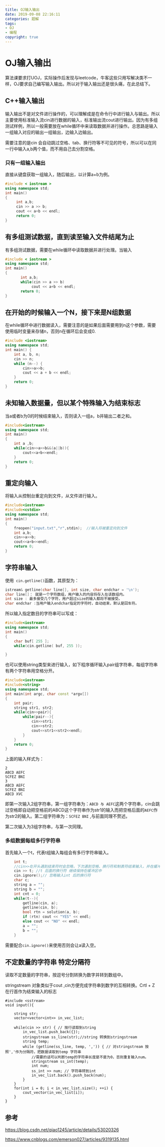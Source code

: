 ```yaml
---
title: OJ输入输出
date: 2019-09-08 22:16:11
categories: 题解
tags:
- OJ
- 编程
copyright: true
---
```


# OJ输入输出

算法课要求打UOJ，实际操作后发现与leetcode，牛客这些只用写解决类不一样，OJ要求自己编写输入输出。所以对于输入输出还是很头痛，在此总结下。

<!--more-->

## C++输入输出

输入输出不是对文件进行操作的，可以理解成是在命令行中进行输入与输出。所以主要使用标准输入流cin进行数据的输入，标准输出流cout进行输出。因为有多组测试样例，所以一般需要放在while循环中来读取数据并进行操作。总思路是输入一组输入对应的输出一组输出，边输入边输出。

需要注意的是cin 会自动跳过空格、tab、换行符等不可见的符号，所以可以在同一行中输入a,b两个值，而不用自己去分割空格。

### 只有一组输入输出 	

直接从键盘获取一组输入，随后输出，以计算a+b为例。

```c++
#include < iostream >   
using namespace std; 
int main() 
{
     int a,b; 
     cin >> a >> b;
     cout << a+b << endl; 
     return 0; 
}
```

## **有多组测试数据，直到读至输入文件结尾为止** 

有多组测试数据，需要在while循环中读取数据并进行处理。当输入

````c++
#include < iostream >    
using namespace std;
int main()
{
       int a,b;
       while(cin >> a >> b)
            cout << a+b << endl;
       return 0;
}
````

## **在开始的时候输入一个N，接下来是N组数据** 

在while循环中进行数据读入，需要注意的是如果后面需要用到n这个参数，需要使用临时变量来存储n，否则n在循环后会变成0.

```c++
#include <iostream>
using namespace std;
int main() {
    int a, b, n;
    cin >> n;
    while (n--) {
        cin>>a>>b;
        cout << a + b << endl;
    }
    return 0;
}
```

## 未知输入数据量，但以某个特殊输入为结束标志

当a或者b为0的时候结束输入，否则读入一组a，b并输出二者之和。

```c++
#include<iostream>
using namespace std;
int main()
{
    int a ,b;
    while(cin>>a>>b&&(a||b)){
        cout<<a+b<<endl;
    }
    return 0;
}
```

## 重定向输入

将输入从控制台重定向到文件，从文件进行输入。

```c++
#include<iostream>  
#include<cstdio>  
using namespace std;  
int main()  
{  
    freopen("input.txt","r",stdin);  //输入将被重定向到文件
    int a,b;  
    cin>>a>>b;  
    cout<<a+b<<endl;  
    return 0;  
} 
```

## 字符串输入

使用` cin.getline()`函数，其原型为：

```c++
istream& getline(char line[], int size, char endchar = '\n');
char line[]： 就是一个字符数组，用户输入的内容将存入在该数组内。
int size : 最多接受几个字符，用户超过size的输入都将不被接受。
char endchar :当用户输入endchar指定的字符时，自动结束，默认是回车符。
```

所以输入指定数目的字符串可以写成：

```c++
#include<iostream>
using namespace std;
int main()
{
    char buf[ 255 ];
    while(cin.getline( buf, 255 ));

}
```

也可以使用string类型来进行输入，如下程序循环输入pair组字符串，每组字符串有两个字符串用空格分开。

```c++
#include<iostream>
#include<string>
using namespace std;
int main(int argc, char const *argv[])
{
	int pair;
    string str1, str2;
	while(cin>>pair){
		while(pair--){
			cin>>str1;
			cin>>str2;
			cout<<str1<<str2<<endl;
		}
	}
	return 0;
}
```

上面的输入样式为：

```
2
ABCD AEFC
SCFEZ BNI
3
ABCD AEFC
SCFEZ BNI
ABCD XVC
```

即第一次输入2组字符串，第一组字符串为：`ABCD 与 AEFC`这两个字符串，cin会跳过空格即自动把空格前的ABCD这个字符串作为str1的输入而把空格后面的`AEFC`作为str2的输入。第二组字符串为：`SCFEZ BNI` ,与前面同理不赘述。

第二次输入为3组字符串，与第一次同理。

### 多组数据每组多行字符串

首先输入一个t，代表t组输入每组会有多行字符串输入。

```cc
    int t;
    //cin>>在开头遇到结束符时会忽略，下次遇到空格、换行符和制表符结束输入，并在缓冲区中留下使输入结束的结束符(Enter、Space、Tab)，作为下次cin>>开头的忽略。
    cin >> t; //t 后面的换行符 继续保持在缓冲区中
    cin.ignore();// 忽略输入int 后的换行符 
    char c;
    string a = ""; 
    string b = "";
    int cnt = 0;
    while(t--){
        getline(cin, a);
        getline(cin, b);
        bool rtn = solution(a, b);
        if (rtn) cout << "YES" << endl;
        else cout << "NO" << endl;
        a = "";
        b = "";
    }
```

需要配合`cin.ignore()`来使用否则会让a读入空。

## 不定数量的字符串 特定分隔符 

读取不定数量的字符串，按逗号分割转换为数字并转到数组中。

stringstream 对象类似于cout ,cin方便完成字符串到数字的互相转换。Crtl + Z 在行首作为结束输入的标志

```
#include <sstream>
void input(){

    string str; 
    vector<vector<int>> in_vec_list;

    while(cin >> str) { // 按行读取到string
        in_vec_list.push_back({});
        stringstream ss_line(str);//string 转换到stringstream
        string temp;
        while (getline(ss_line, temp, ',')) { // 对stringstream 按照','作为分隔符，把数据读取到temp 字符串
            //需要的话可以判断temp的字符串长度是不是为0，否则重复输入num。
            stringstream ss_int(temp);
            int num;
            ss_int >> num; // 字符串转到int
            in_vec_list.back().push_back(num);
        }
    }
    for(int i = 0; i < in_vec_list.size(); ++i) {
        cout_vector(in_vec_list[i]);
    }
}
```



## 参考

<https://blog.csdn.net/qiao1245/article/details/53020326> 

<https://www.cnblogs.com/emerson027/articles/9319135.html> 